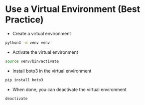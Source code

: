 # Use a Virtual Environment (Best Practice)
- Create a virtual environment
```bash
python3 -m venv venv
```

- Activate the virtual environment
```bash
source venv/bin/activate 
```

- Install boto3 in the virtual environment
```bash
pip install boto3
```

- When done, you can deactivate the virtual environment
```bash
deactivate
```

